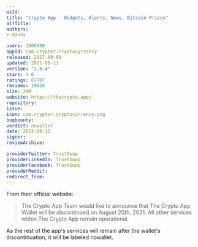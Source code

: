 ```yaml
---
wsId: 
title: "Crypto App - Widgets, Alerts, News, Bitcoin Prices"
altTitle: 
authors:
- danny

users: 1000000
appId: com.crypter.cryptocyrrency
released: 2017-09-09
updated: 2021-08-13
version: "2.6.4"
stars: 4.6
ratings: 67707
reviews: 19016
size: 34M
website: https://thecrypto.app/ 
repository: 
issue: 
icon: com.crypter.cryptocyrrency.png
bugbounty: 
verdict: nowallet
date: 2021-08-11
signer: 
reviewArchive:

providerTwitter: TrustSwap
providerLinkedIn: TrustSwap
providerFacebook: TrustSwap
providerReddit: 
redirect_from:
---
```


From their official website: 

> The Crypto App Team would like to announce that The Crypto App Wallet will be discontinued on August 20th, 2021. All other services within The Crypto App remain operational.

As the rest of the app's services will remain after the wallet's discontinuation, it will be labeled nowallet.

